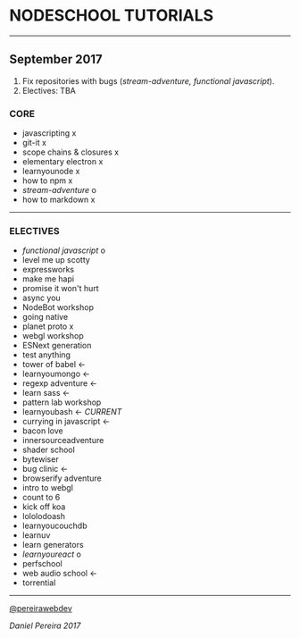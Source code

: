 # NODESCHOOL TUTORIALS
---

## September 2017

1. Fix repositories with bugs (*stream-adventure, functional javascript*).
2. Electives:  TBA


### CORE
- javascripting x
- git-it x
- scope chains & closures x
- elementary electron x
- learnyounode x
- how to npm x
- *stream-adventure* o
- how to markdown x
---


### ELECTIVES
- *functional javascript* o
- level me up scotty
- expressworks
- make me hapi
- promise it won't hurt
- async you
- NodeBot workshop
- going native
- planet proto x
- webgl workshop
- ESNext generation
- test anything
- tower of babel <-
- learnyoumongo <-
- regexp adventure <-
- learn sass <-
- pattern lab workshop
- learnyoubash <- *CURRENT*
- currying in javascript <-
- bacon love
- innersourceadventure
- shader school
- bytewiser
- bug clinic <-
- browserify adventure
- intro to webgl
- count to 6
- kick off koa
- lololodoash
- learnyoucouchdb
- learnuv
- learn generators
- *learnyoureact* o
- perfschool
- web audio school <-
- torrential
---


[@pereirawebdev](https://twitter.com/pereirawebdev)

_*Daniel Pereira 2017*_
